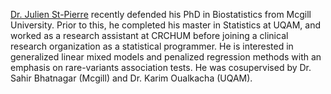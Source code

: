  [Dr. Julien St-Pierre](https://www.linkedin.com/in/julien-st-pierre-369a098b/?originalSubdomain=ca) recently defended his PhD in Biostatistics from Mcgill University. Prior to this, he completed his master in Statistics at UQAM, and worked as a research assistant at CRCHUM before joining a clinical research organization as a statistical programmer. He is interested in generalized linear mixed models and penalized regression methods with an emphasis on rare-variants association tests. He was cosupervised by Dr. Sahir Bhatnagar (Mcgill) and Dr. Karim Oualkacha (UQAM).